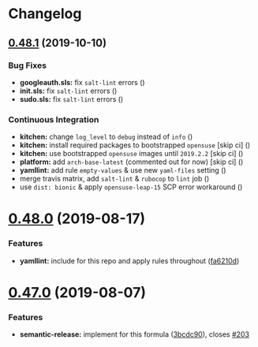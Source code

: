 # Changelog

## [0.48.1](https://github.com/saltstack-formulas/users-formula/compare/v0.48.0...v0.48.1) (2019-10-10)


### Bug Fixes

* **googleauth.sls:** fix `salt-lint` errors ([](https://github.com/saltstack-formulas/users-formula/commit/bb27b94))
* **init.sls:** fix `salt-lint` errors ([](https://github.com/saltstack-formulas/users-formula/commit/4cec0ef))
* **sudo.sls:** fix `salt-lint` errors ([](https://github.com/saltstack-formulas/users-formula/commit/560f5e1))


### Continuous Integration

* **kitchen:** change `log_level` to `debug` instead of `info` ([](https://github.com/saltstack-formulas/users-formula/commit/1726e0f))
* **kitchen:** install required packages to bootstrapped `opensuse` [skip ci] ([](https://github.com/saltstack-formulas/users-formula/commit/0ed662d))
* **kitchen:** use bootstrapped `opensuse` images until `2019.2.2` [skip ci] ([](https://github.com/saltstack-formulas/users-formula/commit/f2e1b66))
* **platform:** add `arch-base-latest` (commented out for now) [skip ci] ([](https://github.com/saltstack-formulas/users-formula/commit/1790bae))
* **yamllint:** add rule `empty-values` & use new `yaml-files` setting ([](https://github.com/saltstack-formulas/users-formula/commit/af2d2c0))
* merge travis matrix, add `salt-lint` & `rubocop` to `lint` job ([](https://github.com/saltstack-formulas/users-formula/commit/f17d156))
* use `dist: bionic` & apply `opensuse-leap-15` SCP error workaround ([](https://github.com/saltstack-formulas/users-formula/commit/4d3228b))

# [0.48.0](https://github.com/saltstack-formulas/users-formula/compare/v0.47.0...v0.48.0) (2019-08-17)


### Features

* **yamllint:** include for this repo and apply rules throughout ([fa6210d](https://github.com/saltstack-formulas/users-formula/commit/fa6210d))

# [0.47.0](https://github.com/saltstack-formulas/users-formula/compare/v0.46.1...v0.47.0) (2019-08-07)


### Features

* **semantic-release:** implement for this formula ([3bcdc90](https://github.com/saltstack-formulas/users-formula/commit/3bcdc90)), closes [#203](https://github.com/saltstack-formulas/users-formula/issues/203)

